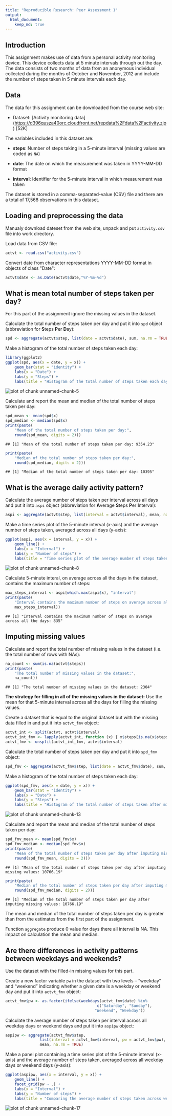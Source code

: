```yaml
---
title: "Reproducible Research: Peer Assessment 1"
output: 
  html_document:
    keep_md: true
---
```





## Introduction

This assignment makes use of data from a personal activity monitoring
device. This device collects data at 5 minute intervals through out the
day. The data consists of two months of data from an anonymous
individual collected during the months of October and November, 2012
and include the number of steps taken in 5 minute intervals each day.



## Data

The data for this assignment can be downloaded from the course web
site:

* Dataset: [Activity monitoring data]
(https://d396qusza40orc.cloudfront.net/repdata%2Fdata%2Factivity.zip) [52K]

The variables included in this dataset are:

* **steps**: Number of steps taking in a 5-minute interval (missing
    values are coded as `NA`)

* **date**: The date on which the measurement was taken in YYYY-MM-DD
    format

* **interval**: Identifier for the 5-minute interval in which
    measurement was taken


The dataset is stored in a comma-separated-value (CSV) file and there
are a total of 17,568 observations in this
dataset.



## Loading and preprocessing the data

Manualy download dateset from the web site, unpack and put `activity.csv` file 
into work directory.

Load data from CSV file: 


```r
actvt <- read.csv("activity.csv")
```

Convert date from character representations YYYY-MM-DD format in objects of 
class "Date":


```r
actvt$date <- as.Date(actvt$date,"%Y-%m-%d")
```


## What is mean total number of steps taken per day?

For this part of the assignment ignore the missing values in the dataset.

Calculate the total number of steps taken per day and put it into `spd` object 
(abbreviation for **S**teps **P**er **D**ay):


```r
spd <- aggregate(actvt$step, list(date = actvt$date), sum, na.rm = TRUE)
```

Make a histogram of the total number of steps taken each day:


```r
library(ggplot2)
ggplot(spd, aes(x = date, y = x)) + 
    geom_bar(stat = "identity") +
    labs(x = "Date") +
    labs(y = "Steps") +
    labs(title = "Histogram of the total number of steps taken each day")
```

![plot of chunk unnamed-chunk-5](figure/unnamed-chunk-5-1.png)

Calculate and report the mean and median of the total number of steps taken per day:


```r
spd_mean <- mean(spd$x)
spd_median <- median(spd$x)
print(paste(
    "Mean of the total number of steps taken per day:", 
    round(spd_mean, digits = 2)))
```

```
## [1] "Mean of the total number of steps taken per day: 9354.23"
```

```r
print(paste(
    "Median of the total number of steps taken per day:",
    round(spd_median, digits = 2)))
```

```
## [1] "Median of the total number of steps taken per day: 10395"
```



## What is the average daily activity pattern?

Calculate the average number of steps taken per interval across all days and put
it into `aspi` object (abbreviation for **A**verage **S**teps **P**er **I**nterval):


```r
aspi <- aggregate(actvt$step, list(interval = actvt$interval), mean, na.rm = TRUE)
```

Make a time series plot of the 5-minute interval (x-axis) and the average number
of steps taken, averaged across all days (y-axis):


```r
ggplot(aspi, aes(x = interval, y = x)) + 
    geom_line() +
    labs(x = "Interval") +
    labs(y = "Number of steps") +
    labs(title = "Time series plot of the average number of steps taken")
```

![plot of chunk unnamed-chunk-8](figure/unnamed-chunk-8-1.png)

Calculate 5-minute interal, on average across all the days in the dataset, 
contains the maximum number of steps:


```r
max_steps_interval <- aspi[which.max(aspi$x), "interval"]
print(paste(
    "Interval contains the maximum number of steps on average across all the days:",
    max_steps_interval))
```

```
## [1] "Interval contains the maximum number of steps on average across all the days: 835"
```



## Imputing missing values

Calculate and report the total number of missing values in the dataset (i.e. the
total number of rows with NAs):


```r
na_count <- sum(is.na(actvt$steps))
print(paste(
    "The total number of missing values in the dataset:", 
    na_count))
```

```
## [1] "The total number of missing values in the dataset: 2304"
```

**The strategy for filling in all of the missing values in the dataset:** Use
the mean for that 5-minute interval across all the days for filling the missing 
values.

Create a dataset that is equal to the original dataset but with the missing data 
filled in and put it into `actvt_fmv` object:


```r
actvt_int <- split(actvt, actvt$interval)
actvt_int_fmv <- lapply(actvt_int, function (x) { x$steps[is.na(x$steps)] = mean(x$steps, na.rm=TRUE) ; x} )
actvt_fmv <- unsplit(actvt_int_fmv, actvt$interval)
```

Calculate the total number of steps taken per day and put it into `spd_fmv`
object:


```r
spd_fmv <- aggregate(actvt_fmv$step, list(date = actvt_fmv$date), sum, na.rm = TRUE)
```

Make a histogram of the total number of steps taken each day:


```r
ggplot(spd_fmv, aes(x = date, y = x)) + 
    geom_bar(stat = "identity") +
    labs(x = "Date") +
    labs(y = "Steps") +
    labs(title = "Histogram of the total number of steps taken after missing values are imputed")
```

![plot of chunk unnamed-chunk-13](figure/unnamed-chunk-13-1.png)

Calculate and report the mean and median of the total number of steps taken per day:


```r
spd_fmv_mean <- mean(spd_fmv$x)
spd_fmv_median <- median(spd_fmv$x)
print(paste(
    "Mean of the total number of steps taken per day after imputing missing values:", 
    round(spd_fmv_mean, digits = 2)))
```

```
## [1] "Mean of the total number of steps taken per day after imputing missing values: 10766.19"
```

```r
print(paste(
    "Median of the total number of steps taken per day after imputing missing values:", 
    round(spd_fmv_median, digits = 2)))
```

```
## [1] "Median of the total number of steps taken per day after imputing missing values: 10766.19"
```

The mean and median of the total number of steps taken per day is greater than 
from the estimates from the first part of the assignment.

Function `aggregate` produce 0 value for days there all interval is NA. This
impact on calculation the mean and median.



## Are there differences in activity patterns between weekdays and weekends?

Use the dataset with the filled-in missing values for this part.

Create a new factor variable `pw` in the dataset with two levels – “weekday” and
“weekend” indicating whether a given date is a weekday or weekend day and put
it into `actvt_fmv` object: 


```r
actvt_fmv$pw <- as.factor(ifelse(weekdays(actvt_fmv$date) %in% 
                                        c("Saturday", "Sunday"),
                                       "Weekend", "Weekday"))
```

Calculate the average number of steps taken per interval across all weekday days 
or weekend days and put it into `aspipw` object:


```r
aspipw <- aggregate(actvt_fmv$step, 
               list(interval = actvt_fmv$interval, pw = actvt_fmv$pw), 
               mean, na.rm = TRUE)
```

Make a panel plot containing a time series plot of the 5-minute interval
(x-axis) and the average number of steps taken, averaged across all weekday days
or weekend days (y-axis):


```r
ggplot(aspipw, aes(x = interval, y = x)) + 
    geom_line() +
    facet_grid(pw ~ .) +
    labs(x = "Interval") +
    labs(y = "Number of steps") +
    labs(title = "Comparing the average number of steps taken across weekdays and weekends")
```

![plot of chunk unnamed-chunk-17](figure/unnamed-chunk-17-1.png)









